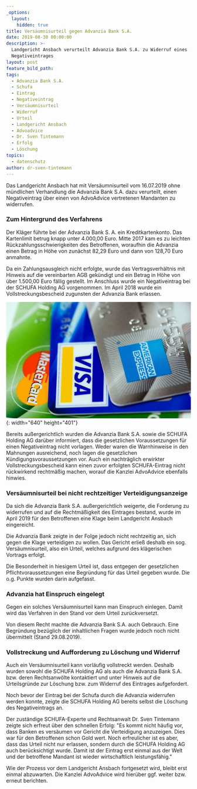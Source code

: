 ```yaml
---
_options:
  layout:
    hidden: true
title: Versäumnisurteil gegen Advanzia Bank S.A.
date: 2019-08-30 00:00:00
description: >-
  Landgericht Ansbach verurteilt Advanzia Bank S.A. zu Widerruf eines
  Negativeintrages
layout: post
feature_bild_path:
tags:
  - Advanzia Bank S.A.
  - Schufa
  - Eintrag
  - Negativeintrag
  - Versäumnisurteil
  - Widerruf
  - Urteil
  - Landgericht Ansbach
  - Advoadvice
  - Dr. Sven Tintemann
  - Erfolg
  - Löschung
topics:
  - datenschutz
author: dr-sven-tintemann
---
```


Das Landgericht Ansbach hat mit Vers&auml;umnisurteil vom 16.07.2019 ohne m&uuml;ndlichen Verhandlung die Advanzia Bank S.A. dazu verurteilt, einen Negativeintrag &uuml;ber einen von AdvoAdvice vertretenen Mandanten zu widerrufen.&nbsp;

### Zum Hintergrund des Verfahrens

Der Kl&auml;ger f&uuml;hrte bei der Advanzia Bank S. A. ein Kreditkartenkonto. Das Kartenlimit betrug knapp unter 4.000,00 Euro. Mitte 2017 kam es zu leichten R&uuml;ckzahlungsschwierigkeiten des Betroffenen, woraufhin die Advanzia einen Betrag in Höhe von zun&auml;chst 82,29 Euro und dann von 128,70 Euro anmahnte.

Da ein Zahlungsausgleich nicht erfolgte, wurde das Vertragsverh&auml;ltnis mit Hinweis auf die vereinbarten AGB gek&uuml;ndigt und ein Betrag in Höhe von &uuml;ber 1.500,00 Euro f&auml;llig gestellt. Im Anschluss wurde ein Negativeintrag bei der SCHUFA Holding AG vorgenommen. Im April 2018 wurde ein Vollstreckungsbescheid zugunsten der Advanzia Bank erlassen.

![Kreditkarten - Foto Pixabay](/uploads/american-express-89024-640-5.jpg "Kreditkarten können zu Schufa Problemen führen"){: width="640" height="401"}

Bereits au&szlig;ergerichtlich wurden die Advanzia Bank S.A. sowie die SCHUFA Holding AG dar&uuml;ber informiert, dass die gesetzlichen Voraussetzungen f&uuml;r einen Negativeintrag nicht vorlagen. Weder waren die Warnhinweise in den Mahnungen ausreichend, noch lagen die gesetzlichen K&uuml;ndigungsvoraussetzungen vor. Auch ein nachtr&auml;glich erwirkter Vollstreckungsbescheid kann einen zuvor erfolgten SCHUFA-Eintrag nicht r&uuml;ckwirkend rechtm&auml;&szlig;ig machen, worauf die Kanzlei AdvoAdvice ebenfalls hinwies.&nbsp;

### Vers&auml;umnisurteil bei nicht rechtzeitiger Verteidigungsanzeige

Da sich die Advanzia Bank S.A. au&szlig;ergerichtlich weigerte, die Forderung zu widerrufen und auf die Rechtm&auml;&szlig;igkeit des Eintrages bestand, wurde im April 2019 f&uuml;r den Betroffenen eine Klage beim Landgericht Ansbach eingereicht.

Die Advanzia Bank zeigte in der Folge jedoch nicht rechtzeitig an, sich gegen die Klage verteidigen zu wollen. Das Gericht erlie&szlig; deshalb ein sog. Vers&auml;umnisurteil, also ein Urteil, welches aufgrund des kl&auml;gerischen Vortrags erfolgt.

Die Besonderheit in hiesigem Urteil ist, dass entgegen der gesetzlichen Pflichtvoraussetzungen eine Begr&uuml;ndung f&uuml;r das Urteil gegeben wurde. Die o.g. Punkte wurden darin aufgefasst.&nbsp;

### Advanzia hat Einspruch eingelegt

Gegen ein solches Vers&auml;umnisurteil kann man Einspruch einlegen. Damit wird das Verfahren in den Stand vor dem Urteil zur&uuml;ckversetzt.

Von diesem Recht machte die Advanzia Bank S.A. auch Gebrauch. Eine Begr&uuml;ndung bez&uuml;glich der inhaltlichen Fragen wurde jedoch noch nicht &uuml;bermittelt (Stand 29.08.2019).

### Vollstreckung und Aufforderung zu Löschung und Widerruf

Auch ein Vers&auml;umnisurteil kann vorl&auml;ufig vollstreckt werden. Deshalb wurden sowohl die SCHUFA Holding AG als auch die Advanzia Bank S.A. bzw. deren Rechtsanwölte kontaktiert und unter Hinweis auf die Urteilsgr&uuml;nde zur Löschung bzw. zum Widerruf des Eintrages aufgefordert.

Noch bevor der Eintrag bei der Schufa durch die Advanzia widerrufen werden konnte, zeigte die SCHUFA Holding AG bereits selbst die Löschung des Negativeintrags an.&nbsp;

Der zust&auml;ndige SCHUFA-Experte und Rechtsanwalt Dr. Sven Tintemann zeigte sich erfreut &uuml;ber den schnellen Erfolg: "Es kommt nicht h&auml;ufig vor, dass Banken es vers&auml;umen vor Gericht die Verteidigung anzuzeigen. Dies war f&uuml;r den Betroffenen schon Gold wert. Noch erfreulicher ist es aber, dass das Urteil nicht nur erlassen, sondern durch die SCHUFA Holding AG auch ber&uuml;cksichtigt wurde. Damit ist der Eintrag erst einmal aus der Welt und der betroffene Mandant ist wieder wirtschaftlich leistungsf&auml;hig."

Wie der Prozess vor dem Landgericht Ansbach fortgesetzt wird, bleibt erst einmal abzuwarten. Die Kanzlei AdvoAdvice wird hier&uuml;ber ggf. weiter bzw. erneut berichten.&nbsp;